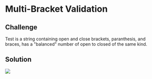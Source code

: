 # Multi-Bracket Validation

## Challenge
Test is a string containing open and close brackets, paranthesis, and braces, has a "balanced" number of open to closed of the same kind.

## Solution
![](/assets/multibracket-validation.jpg)
